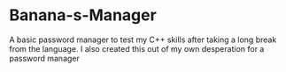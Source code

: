 # Banana-s-Manager
A basic password manager to test my C++ skills after taking a long break from the language. I also created this out of my own desperation for a password manager
